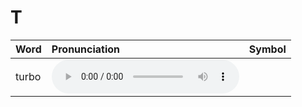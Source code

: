 
# T

| Word  | Pronunciation | Symbol |
| :-- | :-- | :-- |
| turbo | <audio :src="$withBase('/audio/turbo.mp3')" controls="controls" controlslist="nodownload"></audio> |  |
